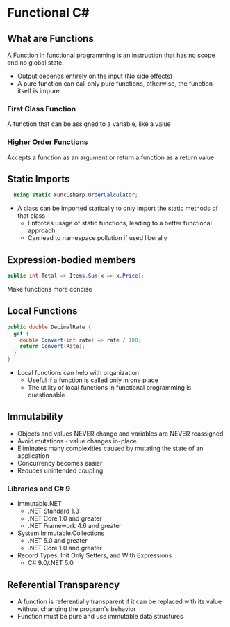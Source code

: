 # Functional C#

## What are Functions
A Function in functional programming is an instruction that has no scope and no global state.
- Output depends entirely on the input (No side effects)
- A pure function can call only pure functions, otherwise, the function itself is impure.

### First Class Function
A function that can be assigned to a variable, like a value

### Higher Order Functions
Accepts a function as an argument or return a function as a return value

## Static Imports
```c#
  using static FuncCsharp.OrderCalculator;
```
- A class can be imported statically to only import the static methods of that class
  - Enforces usage of static functions, leading to a better functional approach
  - Can lead to namespace pollution if used liberally

## Expression-bodied members
```c#
public int Total => Items.Sum(x => x.Price);
```
Make functions more concise

## Local Functions
```c#
public double DecimalRate {
  get {
    double Convert(int rate) => rate / 100;
    return Convert(Rate);
  }
}
```
- Local functions can help with organization
  - Useful if a function is called only in one place
  - The utility of local functions in functional programming is questionable

## Immutability
- Objects and values NEVER change and variables are NEVER reassigned
- Avoid mutations - value changes in-place
- Eliminates many complexities caused by mutating the state of an application
- Concurrency becomes easier
- Reduces unintended coupling

### Libraries and C# 9
- Immutable.NET
  - .NET Standard 1.3
  - .NET Core 1.0 and greater
  - .NET Framework 4.6 and greater
- System.Immutable.Collections
  - .NET 5.0 and greater
  - .NET Core 1.0 and greater
- Record Types, Init Only Setters, and With Expressions
  - C# 9.0/.NET 5.0

## Referential Transparency
- A function is referentially transparent if it can be replaced with its value without changing the program's behavior
- Function must be pure and use immutable data structures
